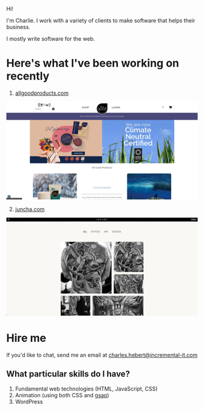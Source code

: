 Hi!

I'm Charlie. I work with a variety of clients to make software that helps their business.

I mostly write software for the web.

# Here's what I've been working on recently

1. [allgoodproducts.com](https://allgoodproducts.com)

<img
  alt="Desktop-sized screenshot of the Jun Cha work gallery"
  src="./images/all_good_products_home_page.jpeg"
  style="" />

2. [juncha.com](https://juncha.com)

<img
  alt="Desktop-sized screenshot of the Jun Cha work gallery"
  src="./images/jun_cha_gallery.jpeg"
  style="" />

# Hire me

If you'd like to chat, send me an email at charles.hebert@incremental-it.com

## What particular skills do I have?

1. Fundamental web technologies (HTML, JavaScript, CSS)
2. Animation (using both CSS and [gsap](https://greensock.com/gsap/))
3. WordPress
